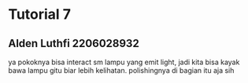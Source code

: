 # Tutorial 7
## Alden Luthfi 2206028932

ya pokoknya bisa interact sm lampu yang emit light, jadi kita bisa kayak bawa lampu gitu biar lebih kelihatan. polishingnya di bagian itu aja sih
